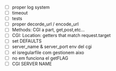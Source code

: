 - [ ] proper log system
- [ ] timeout
- [ ] tests
- [ ] proper decorde_url / encode_url
- [ ] Methods: CGI a part, get,post,etc...
- [ ] CGI: Location: getters that match request.target
- [ ] set DEFAULTS
- [ ] server_name & server_port env del cgi
- [ ] el isregularfile com gestionem aixo
- [ ] no em funciona el getFLAG
- [ ] CGI SERVER NAME
